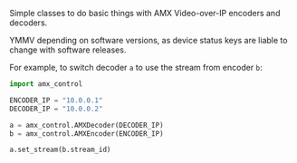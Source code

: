 Simple classes to do basic things with AMX Video-over-IP
encoders and decoders.

YMMV depending on software versions, as device status keys
are liable to change with software releases.

For example, to switch decoder `a` to use the stream from
encoder `b`:

```python
import amx_control

ENCODER_IP = "10.0.0.1"
DECODER_IP = "10.0.0.2"

a = amx_control.AMXDecoder(DECODER_IP)
b = amx_control.AMXEncoder(ENCODER_IP)

a.set_stream(b.stream_id)
```
